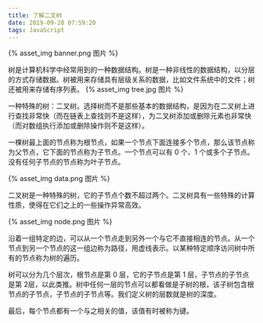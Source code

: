 ```yaml
---
title: 了解二叉树
date: 2019-09-28 07:59:20
tags: JavaScript
---
```

{% asset_img banner.png 图片 %}

<!-- more -->

树是计算机科学中经常用到的一种数据结构。树是一种非线性的数据结构，以分层的方式存储数据。树被用来存储具有层级关系的数据，比如文件系统中的文件；树还被用来存储有序列表。
{% asset_img tree.jpg 图片 %}


一种特殊的树：二叉树。选择树而不是那些基本的数据结构，是因为在二叉树上进行查找非常快（而在链表上查找则不是这样），为二叉树添加或删除元素也非常快（而对数组执行添加或删除操作则不是这样）。

一棵树最上面的节点称为根节点，如果一个节点下面连接多个节点，那么该节点称为父节点，它下面的节点称为子节点。一个节点可以有 0 个、1 个或多个子节点。没有任何子节点的节点称为叶子节点。

{% asset_img data.png 图片 %}

二叉树是一种特殊的树，它的子节点个数不超过两个。二叉树具有一些特殊的计算性质，使得在它们之上的一些操作异常高效。

{% asset_img node.png 图片 %}

沿着一组特定的边，可以从一个节点走到另外一个与它不直接相连的节点。从一个节点到另一个节点的这一组边称为路径，用虚线表示。以某种特定顺序访问树中所有的节点称为树的遍历。

树可以分为几个层次，根节点是第 0 层，它的子节点是第 1 层，子节点的子节点是第 2层，以此类推。树中任何一层的节点可以都看做是子树的根，该子树包含根节点的子节点，子节点的子节点等。我们定义树的层数就是树的深度。

最后，每个节点都有一个与之相关的值，该值有时被称为键。

